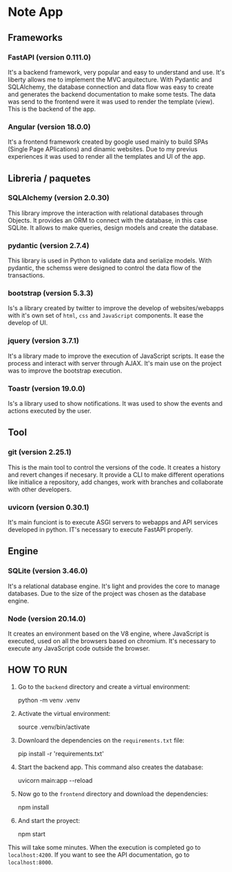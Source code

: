 # Note App

## Frameworks

### FastAPI (version **0.111.0**)

It's a backend framework, very popular and easy to understand and use. It's liberty allows me to implement the MVC arquitecture. With Pydantic and SQLAlchemy, the database connection and data flow was easy to create and generates the backend documentation to make some tests. The data was send to the frontend were it was used to render the template (view). This is the backend of the app.

### Angular (version **18.0.0**)

It's a frontend framework created by google used mainly to build SPAs (Single Page APlications) and dinamic websites. Due to my previus experiences it was used to render all the templates and UI of the app.

## Libreria / paquetes

### SQLAlchemy (version **2.0.30**)

This library improve the interaction with relational databases through Objects. It provides an ORM to connect with the database, in this case SQLite. It allows to make queries, design models and create the database.

### pydantic (version **2.7.4**)

This library is used in Python to validate data and serialize models. With pydantic, the schemss were designed to control the data flow of the transactions.

### bootstrap (version **5.3.3**)

Is's a library created by twitter to improve the develop of websites/webapps with it's own set of `html`, `css` and `JavaScript` components. It ease the develop of UI.

### jquery (version **3.7.1**)

It's a library made to improve the execution of JavaScript scripts. It ease the process and interact with server through AJAX. It's main use on the project was to improve the bootstrap execution.

### Toastr (version **19.0.0**)

Is's a library used to show notifications. It was used to show the events and actions executed by the user.

## Tool

### git (version **2.25.1**)

This is the main tool to control the versions of the code. It creates a history and revert changes if necesary. It provide a CLI to make different operations like initialice a repository, add changes, work with branches and collaborate with other developers.

### uvicorn (version **0.30.1**)

It's main funciont is to execute ASGI servers to webapps and API services developed in python. IT's necessary to execute FastAPI properly.

## Engine

### SQLite (version **3.46.0**)

It's a relational database engine. It's light and provides the core to manage databases. Due to the size of the project was chosen as the database engine.

### Node (version **20.14.0**)

It creates an environment based on the V8 engine, where JavaScript is executed, used on all the browsers based on chromium. It's necessary to execute any JavaScript code outside the browser.

## HOW TO RUN

1. Go to the `backend` directory and create a virtual environment:

    python -m venv .venv

2. Activate the virtual environment:

    source .venv/bin/activate

3. Downloard the dependencies on the `requirements.txt` file:

    pip install -r 'requirements.txt'

4. Start the backend app. This command also creates the database:

    uvicorn main:app --reload

5. Now go to the `frontend` directory and download the dependencies:

    npm install

6. And start the proyect:

    npm start

This will take some minutes. When the execution is completed go to `localhost:4200`. If you want to see the API documentation, go to `localhost:8000`.
